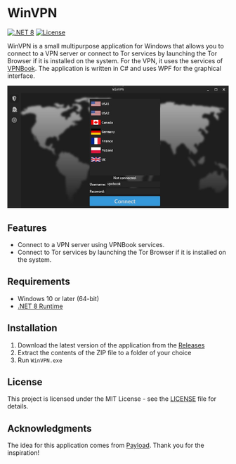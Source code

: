 # WinVPN

[![.NET 8](https://img.shields.io/badge/.NET-8.0-purple.svg)](https://dotnet.microsoft.com/download/dotnet/8.0)
[![License](https://img.shields.io/badge/License-MIT-blue.svg)](LICENSE)

WinVPN is a small multipurpose application for Windows that allows you to connect to a VPN server or connect to Tor services by launching the Tor Browser if it is installed on the system. For the VPN, it uses the services of [VPNBook](https://www.vpnbook.com/). The application is written in C# and uses WPF for the graphical interface.

![WinVPN](screenshot.jpg)

## Features

-   Connect to a VPN server using VPNBook services.
-   Connect to Tor services by launching the Tor Browser if it is installed on the system.

## Requirements

-   Windows 10 or later (64-bit)
-   [.NET 8 Runtime](https://dotnet.microsoft.com/download/dotnet/8.0)

## Installation

1. Download the latest version of the application from the [Releases](https://github.com/dan-koller/winvpn/releases)
2. Extract the contents of the ZIP file to a folder of your choice
3. Run `WinVPN.exe`

## License

This project is licensed under the MIT License - see the [LICENSE](LICENSE) file for details.

## Acknowledgments

The idea for this application comes from [Payload](https://www.youtube.com/@_buffer). Thank you for the inspiration!

